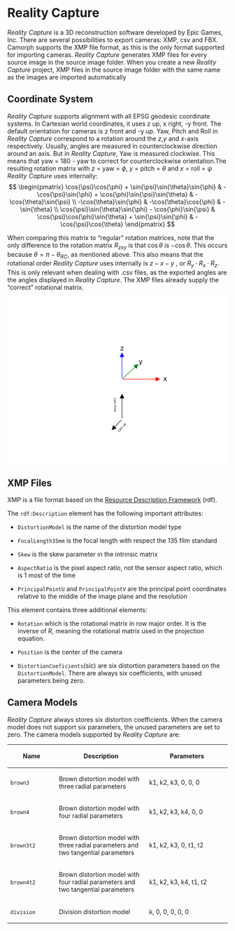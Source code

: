 # Reality Capture

*Reality Capture* is a 3D reconstruction software developed by Epic
Games, Inc. There are several possibilities to export cameras: XMP, csv
and FBX. Camorph supports the XMP file format, as this is the
only format supported for importing cameras. *Reality Capture* generates
XMP files for every source image in the source image folder. When you
create a new *Reality Capture* project, XMP files in the source image
folder with the same name as the images are imported automatically

## Coordinate System

*Reality Capture* supports alignment with all EPSG geodesic coordinate
systems. In Cartesian world coordinates, it uses z up,
x right, -y front. The default orientation for cameras
is z front and -y up. Yaw, Pitch and Roll in *Reality
Capture* correspond to a rotation around the $z$,$y$ and
$x$-axis respectively. Usually, angles are measured in
counterclockwise direction around an axis. But in *Reality Capture*,
Yaw is measured clockwise. This means that yaw = 180 - yaw to correct
for counterclockwise orientation.The resulting rotation matrix with $z$ = yaw = $\phi$,
$y$ = pitch = $\theta$ and $x$ = roll = $\psi$
*Reality Capture* uses internally:
$$
\begin{pmatrix}
\cos{\psi}\cos{\phi} + \sin{\psi}\sin{\theta}\sin{\phi} & -\cos{\psi}\sin{\phi} + \cos{\phi}\sin{\psi}\sin{\theta} & -\cos{\theta}\sin{\psi} \\
-\cos{\theta}\sin{\phi} & -\cos{\theta}\cos{\phi} & -\sin{\theta} \\
\cos{\psi}\sin{\theta}\sin{\phi} - \cos{\phi}\sin{\psi} & \cos{\psi}\cos{\phi}\sin{\theta} + \sin{\psi}\sin{\phi} & -\cos{\psi}\cos{\theta}
\end{pmatrix}
$$

When comparing this matrix to “regular” rotation matrices, note that the only difference to the
rotation matrix $R_{zxy}$ is that $\cos{\theta}$ is
$-\cos{\theta}$. This occurs because
$\theta = \pi - \theta_{RC}$, as mentioned above. This also
means that the rotational order *Reality Capture* uses internally is
$z-x-y$ , or $R_y \cdot R_x \cdot R_z$. This is only
relevant when dealing with .csv files, as the exported angles are the
angles displayed in *Reality Capture*. The XMP files already supply
the “correct” rotational matrix.



![image](./RealityCapture_coordinatesystem_cam-1.png)

## XMP Files

XMP is a file format based on the [Resource Description Framework](https://www.w3.org/RDF/) (rdf).

The `rdf:Description` element has the following important
attributes:


* `DistortionModel` is the name of the distortion model type


* `FocalLength35mm` is the focal length with respect the 135 film
standard


* `Skew` is the skew parameter in the intrinsic matrix


* `AspectRatio` is the pixel aspect ratio, not the sensor aspect
ratio, which is 1 most of the time


* `PrincipalPointU` and `PrincipalPointV` are the principal point
coordinates relative to the middle of the image plane and the
resolution

This element contains three additional elements:


* `Rotation` which is the rotational matrix in row major order.
It is the inverse of
$R$, meaning the rotational matrix used in the projection
equation.


* `Position` is the center of the camera


* `DistortionCoeficients`(sic) are six distortion parameters based
on the `DistortionModel`. There are always six coefficients, with
unused parameters being zero.

## Camera Models

*Reality Capture* always stores six distortion coefficients. When the
camera model does not support six parameters, the unused parameters are
set to zero. The camera models supported by *Reality Capture* are:

<table class="docutils align-default"><colgroup><col style="width: 22%"> <col style="width: 41%"> <col style="width: 38%"></colgroup> 

<thead>

<tr class="row-odd">

<th class="head">

**Name**

</th>

<th class="head">

**Description**

</th>

<th class="head">

**Parameters**

</th>

</tr>

</thead>

<tbody>

<tr class="row-even">

<td>

`brown3`

</td>

<td>

Brown distortion model with three radial parameters

</td>

<td>

k1, k2, k3, 0, 0, 0

</td>

</tr>

<tr class="row-odd">

<td>

`brown4`

</td>

<td>

Brown distortion model with four radial parameters

</td>

<td>

k1, k2, k3, k4, 0, 0

</td>

</tr>

<tr class="row-even">

<td>

`brown3t2`

</td>

<td>

Brown distortion model with three radial parameters and two tangential parameters

</td>

<td>

k1, k2, k3, 0, t1, t2

</td>

</tr>

<tr class="row-odd">

<td>

`brown4t2`

</td>

<td>

Brown distortion model with four radial parameters and two tangential parameters

</td>

<td>

k1, k2, k3, k4, t1, t2

</td>

</tr>

<tr class="row-even">

<td>

`division`

</td>

<td>

Division distortion model

</td>

<td>

k, 0, 0, 0, 0, 0

</td>

</tr>

</tbody>

</table>